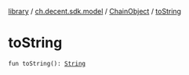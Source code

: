 [library](../../index.md) / [ch.decent.sdk.model](../index.md) / [ChainObject](index.md) / [toString](./to-string.md)

# toString

`fun toString(): `[`String`](https://kotlinlang.org/api/latest/jvm/stdlib/kotlin/-string/index.html)